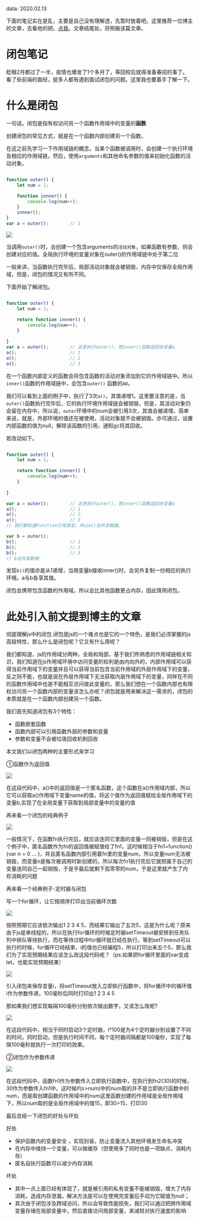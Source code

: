data: 2020.02.13

下面的笔记实在是乱，主要是自己没有理解透，先暂时放着吧。这里推荐一位博主的文章，去看他的把。[点我](https://www.cnblogs.com/itjeff/p/10106855.html)。文章结尾处，将照搬该篇文章。


# 闭包笔记

眨眼2月都过了一半，疫情也爆发了1个多月了，等回校后就得准备春招的事了。看了些前端的面经，挺多人都有遇到面试闭包的问题。这里我也要着手了解一下。

# 什么是闭包

一句话。闭包是指有权访问另一个函数作用域中的变量的**函数**

创建闭包的常见方式，就是在一个函数内部创建另一个函数。

在这之前先学习一下作用域链的概念。当某个函数被调用时，会创建一个执行环境及相应的作用域链，然后，使用`arguments`和其他命名参数的值来初始化函数的活动对象。

```js

function outer() {
    let num = 1;

    function innner() {
        console.log(num++);
    }
    innner();
}
var a = outer();        // 1

```

![](https://github.com/Chester-Chen/imgStroage/blob/master/images/2020.02.13/01.png?raw=true)

当调用`outer()`时，会创建一个包含arguments的`活动对象`，如果函数有参数，则会创建对应的值。全局执行环境的变量对象在outer()的作用域链中处于第二位

一般来讲，当函数执行完毕后，局部活动对象就会被销毁，内存中仅保存全局作用域，但是，闭包的情况又有所不同。

下面开始了解闭包。

```js

function outer() {
    let num = 1;

    return function innner() {
        console.log(num++);
    }
    
}
var a = outer();        // 这里执行outer()，把inner()函数返回给变量a
a();                    // 1
a();                    // 2
a();                    // 3

```

在一个函数内部定义的函数会将包含函数的活动对象添加到它的作用域链中。所以`inner()`函数的作用域链中，会包含`outer()`
函数的`AO`。

我们可以看到上面的例子中，执行了3次`a()`，其值递增1。这里要注意的是，当`outer()`函数执行完毕后，它的执行环境作用域链会被销毁，但是，其活动对象仍会留在内存中，所以说，`outer`环境中的num会被引用3次，其值会被递增。简单来说，就是，外部环境的值还在被使用，活动对象就不会被销毁。亦可通过，设置内部函数的值为null，解除该函数的引用，通知gc将其回收。


若改动如下。
```js

function outer() {
    let num = 1;

    return function innner() {
        console.log(num++);
    }
    
}

var a = outer();        // 这里执行outer()，把inner()函数返回给变量a
a();                    // 1
a();                    // 2
a();                    // 3
// 我们都知道Function引用类型，所以a()会共享数据。

var b = outer();
b();                    // 1
b();                    // 2
b();                    // 3
// b会共享数据

```

发现`b()`的值亦是从1递增，当用变量b接收inner()时，会另外复制一份相应的执行环境。a与b各享其值。

闭包会携带包含函数的作用域，所以会比其他函数更占内存，因此慎用闭包。



# 此处引入前文提到博主的文章

彻底理解js中的闭包
闭包是js的一个难点也是它的一个特色，是我们必须掌握的js高级特性，那么什么是闭包呢？它又有什么用呢？

我们都知道，js的作用域分两种，全局和局部，基于我们所熟悉的作用域链相关知识，我们知道在js作用域环境中访问变量的权利是由内向外的，内部作用域可以获得当前作用域下的变量并且可以获得当前包含当前作用域的外层作用域下的变量，反之则不能，也就是说在外层作用域下无法获取内层作用域下的变量，同样在不同的函数作用域中也是不能相互访问彼此变量的，那么我们想在一个函数内部也有限权访问另一个函数内部的变量该怎么办呢？闭包就是用来解决这一需求的，闭包的本质就是在一个函数内部创建另一个函数。

 

我们首先知道闭包有3个特性：
- 函数嵌套函数
- 函数内部可以引用函数外部的参数和变量
- 参数和变量不会被垃圾回收机制回收


本文我们以闭包两种的主要形式来学习

①函数作为返回值

![](https://github.com/Chester-Chen/imgStroage/blob/master/images/2020.02.13/02.jpg?raw=true)

 

在这段代码中，a()中的返回值是一个匿名函数，这个函数在a()作用域内部，所以它可以获取a()作用域下变量name的值，将这个值作为返回值赋给全局作用域下的变量b,实现了在全局变量下获取到局部变量中的变量的值

再来看一个闭包的经典例子

![](https://github.com/Chester-Chen/imgStroage/blob/master/images/2020.02.13/03.jpg?raw=true)

 

一般情况下，在函数fn执行完后，就应该连同它里面的变量一同被销毁，但是在这个例子中，匿名函数作为fn的返回值被赋值给了fn1，这时候相当于fn1=function(){var n = 0 ... }，并且匿名函数内部引用着fn里的变量num，所以变量num无法被销毁，而变量n是每次被调用时新创建的，所以每次fn1执行完后它就把属于自己的变量连同自己一起销毁，于是乎最后就剩下孤零零的num，于是这里就产生了内存消耗的问题  

 

再来看一个经典例子-定时器与闭包

写一个for循环，让它按顺序打印出当前循环次数

![](https://github.com/Chester-Chen/imgStroage/blob/master/images/2020.02.13/04.jpg?raw=true)


按照预期它应该依次输出1 2 3 4 5，而结果它输出了五次5，这是为什么呢？原来由于js是单线程的，所以在执行for循环的时候定时器setTimeout被安排到任务队列中排队等待执行，而在等待过程中for循环就已经在执行，等到setTimeout可以执行的时候，for循环已经结束，i的值也已经编程5，所以打印出来五个5，那么我们为了实现预期结果应该怎么改这段代码呢？（ps:如果把for循环里面的var变成let，也能实现预期结果）

![](https://github.com/Chester-Chen/imgStroage/blob/master/images/2020.02.13/05.jpg?raw=true)


引入闭包来保存变量i，将setTimeout放入立即执行函数中，将for循环中的循环值i作为参数传递，100毫秒后同时打印出1 2 3 4 5

那如果我们想实现每隔100毫秒分别依次输出数字，又该怎么改呢?

![](https://github.com/Chester-Chen/imgStroage/blob/master/images/2020.02.13/06.jpg?raw=true)


在这段代码中，相当于同时启动3个定时器，i*100是为4个定时器分别设置了不同的时间，同时启动，但是执行时间不同，每个定时器间隔都是100毫秒，实现了每隔100毫秒就执行一次打印的效果。


②闭包作为参数传递

![](https://github.com/Chester-Chen/imgStroage/blob/master/images/2020.02.13/07.jpg?raw=true)

在这段代码中，函数fn1作为参数传入立即执行函数中，在执行到fn2(30)的时候，30作为参数传入fn1中，这时候if(x>num)中的num取的并不是立即执行函数中的num，而是取创建函数的作用域中的num这里函数创建的作用域是全局作用域下，所以num取的是全局作用域中的值15，即30>15，打印30

 

最后总结一下闭包的好处与坏处

好处
- 保护函数内的变量安全 ，实现封装，防止变量流入其他环境发生命名冲突
- 在内存中维持一个变量，可以做缓存（但使用多了同时也是一项缺点，消耗内存）
- 匿名自执行函数可以减少内存消耗

坏处
- 其中一点上面已经有体现了，就是被引用的私有变量不能被销毁，增大了内存消耗，造成内存泄漏，解决方法是可以在使用完变量后手动为它赋值为null；
- 其次由于闭包涉及跨域访问，所以会导致性能损失，我们可以通过把跨作用域变量存储在局部变量中，然后直接访问局部变量，来减轻对执行速度的影响




